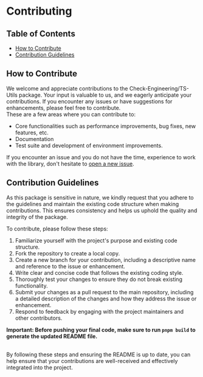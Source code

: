 # Contributing

## Table of Contents

* [How to Contribute](contributing.md#how-to-contribute)
* [Contribution Guidelines](contributing.md#how-to-contribute)

## How to Contribute

We welcome and appreciate contributions to the Check-Engineering/TS-Utils package. Your input is valuable to us, and we eagerly anticipate your contributions. If you encounter any issues or have suggestions for enhancements, please feel free to contribute. \
These are a few areas where you can contribute to:

* Core functionalities such as performance improvements, bug fixes, new features, etc.
* Documentation
* Test suite and development of environment improvements.

If you encounter an issue and you do not have the time, experience to work with the library, don't hesitate to [open a new issue](https://github.com/Check-DC/ts-utils/issues/new).

## Contribution Guidelines

As this package is sensitive in nature, we kindly request that you adhere to the guidelines and maintain the existing code structure when making contributions. This ensures consistency and helps us uphold the quality and integrity of the package.&#x20;

To contribute, please follow these steps:

1. Familiarize yourself with the project's purpose and existing code structure.
2. Fork the repository to create a local copy.
3. Create a new branch for your contribution, including a descriptive name and reference to the issue or enhancement.
4. Write clear and concise code that follows the existing coding style.
5. Thoroughly test your changes to ensure they do not break existing functionality.
6. Submit your changes as a pull request to the main repository, including a detailed description of the changes and how they address the issue or enhancement.
7. Respond to feedback by engaging with the project maintainers and other contributors.

**Important: Before pushing your final code, make sure to run `pnpm build` to generate the updated README file.**&#x20;

\
By following these steps and ensuring the README is up to date, you can help ensure that your contributions are well-received and effectively integrated into the project.

